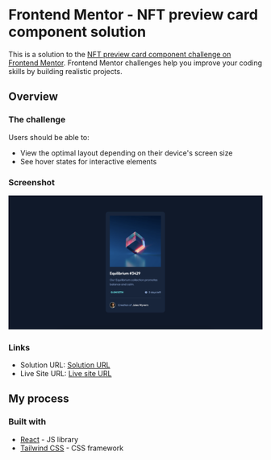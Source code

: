 # Frontend Mentor - NFT preview card component solution

This is a solution to the [NFT preview card component challenge on Frontend Mentor](https://www.frontendmentor.io/challenges/nft-preview-card-component-SbdUL_w0U). Frontend Mentor challenges help you improve your coding skills by building realistic projects. 

## Overview

### The challenge

Users should be able to:

- View the optimal layout depending on their device's screen size
- See hover states for interactive elements

### Screenshot

![screenshot](./screenshot.png)

### Links

- Solution URL: [Solution URL](https://www.frontendmentor.io/solutions/nft-preview-card-component-w-react-and-tailwind-CBZTmTCte1)
- Live Site URL: [Live site URL](https://github.com/FrancineHuang/nft-preview-card-component-react)

## My process

### Built with


- [React](https://reactjs.org/) - JS library
- [Tailwind CSS](https://tailwindcss.com/) - CSS framework
